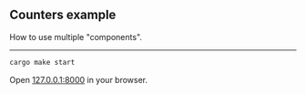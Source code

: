 ## Counters example

How to use multiple "components".

---

```bash
cargo make start
```

Open [127.0.0.1:8000](http://127.0.0.1:8000) in your browser.
